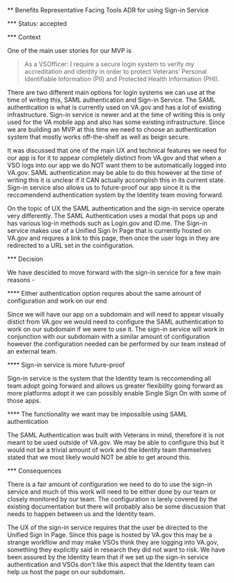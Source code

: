 ** Benefits Representative Facing Tools ADR for using Sign-in Service

*** Status: accepted

*** Context

One of the main user stories for our MVP is

> As a VSOfficer: I require a secure login system to verify my accreditation and identity in order to protect Veterans’ Personal Identifiable Information (PII) and Protected Health Information (PHI).

There are two different main options for login systems we can use at the time of writing this, SAML authentication and Sign-in Service. The SAML authentication is
what is currently used on VA.gov and has a lot of existing infrastructure. Sign-in service is newer and at the time of writing this is only used for the VA mobile app
and also has some existing infrastructure. Since we are building an MVP at this time we need to choose an authentication system that mostly works off-the-shelf as well
as beign secure.

It was discussed that one of the main UX and technical features we need for our app is for it to appear completely distinct from VA.gov and that when a VSO logs into
our app we do NOT want them to be automatically logged into VA.gov. SAML authentication may be able to do this however at the time of writing this it is unclear if
it CAN actually accomplish this in its current state. Sign-in service also allows us to future-proof our app since it is the reccomendend authentication system
by the Identity team moving forward.

On the topic of UX the SAML authentication and the sign-in service operate very differently. The SAML Authentication uses a modal that pops up and has various log-in
methods such as Login.gov and ID.me. The Sign-in service makes use of a Unified Sign In Page that is currently hosted on VA.gov and requres a link to this page, then once
the user logs in they are redirected to a URL set in the coinfiguration.

*** Decision

We have descided to move forward with the sign-in service for a few main reasons - 

**** Either authentication option requres about the same amount of configuration and work on our end

Since we will have our app on a subdomain and will need to appear visually distict from VA.gov we would need to configure the SAML authentication to work on our
subdomain if we were to use it. The sign-in service will work in conjunction with our subdomain with a similar amount of configuration however the configuration needed
can be performed by our team instead of an external team.

**** Sign-in service is more future-proof

Sign-in service is the system that the Identity team is reccomending all team adopt going forward and allows us greater flexibility going forward as more platforms
adopt it we can possibly enable Single Sign On with some of those apps.

**** The functionality we want may be impossible using SAML authentication

The SAML Authentication was built with Veterans in mind, therefore it is not meant to be used outside of VA.gov. We may be able to configure this but it would not be
a trivial amount of work and the Identity team themselves stated that we most likely would NOT be able to get around this.


*** Consequences

There is a fair amount of configuration we need to do to use the sign-in service and much of this work will need to be either done by our team or closely monitored by
our team. The configuration is larely covered by the existing documentation but there will probably also be some discussion that needs to happen between us and 
the Identity team. 

The UX of the sign-in service requires that the user be directed to the Unified Sign In Page. Since this page is hosted by VA.gov this may be a strange workflow and may
make VSOs think they are logging into VA.gov, something they explicitly said in research they did not want to risk. We have been assured by the Identity team that if we
set up the sign-in service authentication and VSOs don't like this aspect that the Identity team can help us host the page on our subdomain.





   
